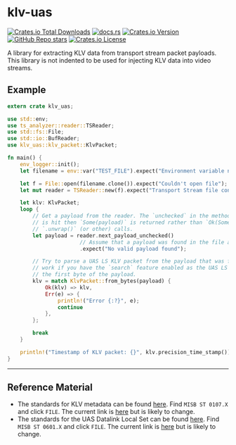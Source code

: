 # klv-uas

[![Crates.io Total Downloads](https://img.shields.io/crates/d/klv-uas)](https://crates.io/crates/klv-uas)
[![docs.rs](https://img.shields.io/docsrs/klv-uas)](https://docs.rs/klv-uas)
[![Crates.io Version](https://img.shields.io/crates/v/klv-uas)](https://crates.io/crates/klv-uas/versions)
[![GitHub Repo stars](https://img.shields.io/github/stars/GrimOutlook/klv-uas)](https://github.com/GrimOutlook/klv-uas)
[![Crates.io License](https://img.shields.io/crates/l/klv-uas)](../LICENSE)

A library for extracting KLV data from transport stream packet payloads. This library is not
indented to be used for injecting KLV data into video streams.

## Example

```rust
extern crate klv_uas;

use std::env;
use ts_analyzer::reader::TSReader;
use std::fs::File;
use std::io::BufReader;
use klv_uas::klv_packet::KlvPacket;

fn main() {
    env_logger::init();
    let filename = env::var("TEST_FILE").expect("Environment variable not set");

    let f = File::open(filename.clone()).expect("Couldn't open file");
    let mut reader = TSReader::new(f).expect("Transport Stream file contains no SYNC bytes.");

    let klv: KlvPacket;
    loop {
        // Get a payload from the reader. The `unchecked` in the method name means that if an error
        // is hit then `Some(payload)` is returned rather than `Ok(Some(payload))` in order to reduce
        // `.unwrap()` (or other) calls.
        let payload = reader.next_payload_unchecked()
                       // Assume that a payload was found in the file and was successfully parsed.
                       .expect("No valid payload found");

        // Try to parse a UAS LS KLV packet from the payload that was found. This will likely only
        // work if you have the `search` feature enabled as the UAS LS KLV record does not start at
        // the first byte of the payload.
        klv = match KlvPacket::from_bytes(payload) {
            Ok(klv) => klv,
            Err(e) => {
                println!("Error {:?}", e);
                continue
            },
        };

        break
    }

    println!("Timestamp of KLV packet: {}", klv.precision_time_stamp());
}
```

---

## Reference Material

- The standards for KLV metadata can be found [here](https://nsgreg.nga.mil/misb.jsp). Find `MISB ST 0107.X` and click `FILE`. The current link is [here](https://kubic-nsg-standards-nsgreg-nsgreg-files-6lxvt.s3.us-east-1.amazonaws.com/doc/Document/ST0107.5.pdf?X-Amz-Algorithm=AWS4-HMAC-SHA256&X-Amz-Credential=AKIAVXR7TTKDX37WLG6Z%2F20240530%2Fus-east-1%2Fs3%2Faws4_request&X-Amz-Date=20240530T191903Z&X-Amz-Expires=7200&X-Amz-SignedHeaders=host&response-cache-control=7200&response-content-disposition=inline&response-content-type=application%2Fpdf&X-Amz-Signature=6f5bea7707638df7b9bd51389eca587021b89c22a851be32113f66acf42bcdfc) but is likely to change.
- The standards for the UAS Datalink Local Set can be found [here](https://nsgreg.nga.mil/misb.jsp). Find `MISB ST 0601.X` and click `FILE`. The current link is [here](https://kubic-nsg-standards-nsgreg-nsgreg-files-6lxvt.s3.us-east-1.amazonaws.com/doc/Document/ST0601.19.pdf?X-Amz-Algorithm=AWS4-HMAC-SHA256&X-Amz-Credential=AKIAVXR7TTKDX37WLG6Z%2F20240530%2Fus-east-1%2Fs3%2Faws4_request&X-Amz-Date=20240530T191903Z&X-Amz-Expires=7200&X-Amz-SignedHeaders=host&response-cache-control=7200&response-content-disposition=inline&response-content-type=application%2Fpdf&X-Amz-Signature=6d80dcb5bae2542423382f17ec4c2ba23366c1378ccc33abf55ccf39dac7b1f0) but is likely to change.
